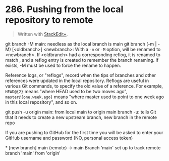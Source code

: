 # 286. Pushing from the local repository to remote


> Written with [StackEdit+](https://stackedit.net/).


git branch -M main: needless as the local branch is main
git branch (-m | -M) [\<oldbranch>] \<newbranch>:
With a `-m` or `-M` option, <oldbranch> will be renamed to \<newbranch>. If \<oldbranch> had a corresponding reflog, it is renamed to match <newbranch>, and a reflog entry is created to remember the branch renaming. If <newbranch> exists, -M must be used to force the rename to happen.

Reference logs, or "reflogs", record when the tips of branches and other references were updated in the local repository. Reflogs are useful in various Git commands, to specify the old value of a reference. For example, `HEAD@{2}` means "where HEAD used to be two moves ago", `master@{one.week.ago}` means "where master used to point to one week ago in this local repository", and so on.

git push -u origin main: from local main to origin main branch
-u: tells Git that it needs to create a new upstream branch, new branch in the remote repo

If you are pushing to GitHub for the first time you will be asked to enter your GitHub username and password (NO, personal access token)

\* [new branch] main (remote) -> main 
Branch 'main' set up to track remote branch 'main' from 'origin'





<!--stackedit_data:
eyJoaXN0b3J5IjpbLTEwMjM5MDczMCwtMTg1Nzc1NDgyXX0=
-->